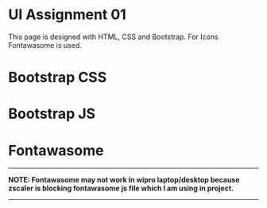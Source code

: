 # UI Assignment 01

This page is designed with HTML, CSS and Bootstrap.
For Icons Fontawasome is used.

# Bootstrap CSS

<link href="https://cdn.jsdelivr.net/npm/bootstrap@5.2.0-beta1/dist/css/bootstrap.min.css" rel="stylesheet"
        integrity="sha384-0evHe/X+R7YkIZDRvuzKMRqM+OrBnVFBL6DOitfPri4tjfHxaWutUpFmBp4vmVor" crossorigin="anonymous">

# Bootstrap JS

<script src="https://cdn.jsdelivr.net/npm/bootstrap@5.2.0-beta1/dist/js/bootstrap.bundle.min.js"
        integrity="sha384-pprn3073KE6tl6bjs2QrFaJGz5/SUsLqktiwsUTF55Jfv3qYSDhgCecCxMW52nD2"
        crossorigin="anonymous"></script>

# Fontawasome

<script src="https://kit.fontawesome.com/f9e4935884.js" crossorigin="anonymous"></script>

********************************************************************************************************************************
**NOTE: Fontawasome may not work in wipro laptop/desktop because zscaler is blocking fontawasome js file which I am using in project.**
********************************************************************************************************************************
